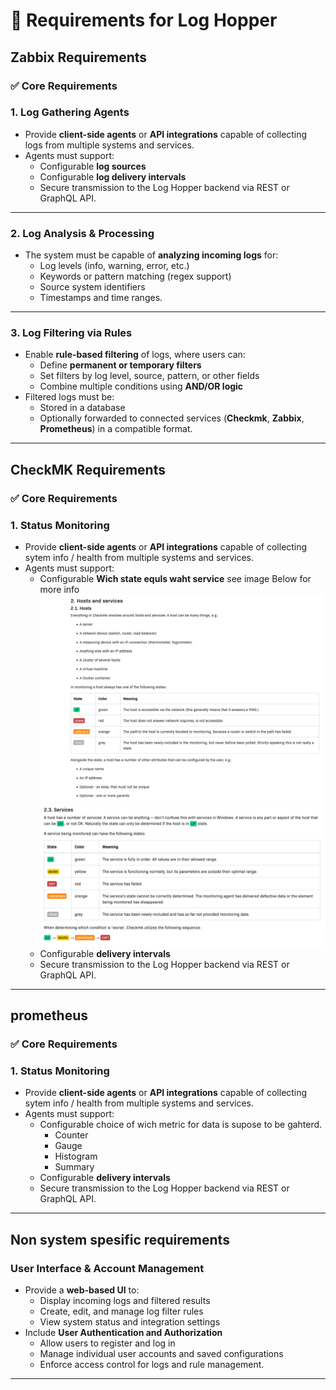 # 📑 Requirements for Log Hopper

## Zabbix Requirements

### ✅ Core Requirements

### 1. Log Gathering Agents
- Provide **client-side agents** or **API integrations** capable of collecting logs from multiple systems and services.
- Agents must support:
  - Configurable **log sources**
  - Configurable **log delivery intervals**
  - Secure transmission to the Log Hopper backend via REST or GraphQL API.

---

### 2. Log Analysis & Processing
- The system must be capable of **analyzing incoming logs** for:
  - Log levels (info, warning, error, etc.)
  - Keywords or pattern matching (regex support)
  - Source system identifiers
  - Timestamps and time ranges.

---

### 3. Log Filtering via Rules
- Enable **rule-based filtering** of logs, where users can:
  - Define **permanent or temporary filters**
  - Set filters by log level, source, pattern, or other fields
  - Combine multiple conditions using **AND/OR logic**
- Filtered logs must be:
  - Stored in a database
  - Optionally forwarded to connected services (**Checkmk**, **Zabbix**, **Prometheus**) in a compatible format.

---

## CheckMK Requirements
### ✅ Core Requirements

### 1. Status Monitoring 
- Provide **client-side agents** or **API integrations** capable of collecting sytem info / health from multiple systems and services.
- Agents must support:
  - Configurable **Wich state equls waht service**
  see image Below for more info
  ![state](./img/CheckMK_host_state.png)
  ![health](./img/CheckMK_health_level.png)
  - Configurable **delivery intervals**
  - Secure transmission to the Log Hopper backend via REST or GraphQL API.
---

## prometheus

### ✅ Core Requirements

### 1. Status Monitoring 
- Provide **client-side agents** or **API integrations** capable of collecting sytem info / health from multiple systems and services.
- Agents must support:
  - Configurable choice of wich metric for data is supose to be gahterd.
      - Counter
      - Gauge
      - Histogram
      - Summary
  - Configurable **delivery intervals**
  - Secure transmission to the Log Hopper backend via REST or GraphQL API.
---

## Non system spesific requirements
###  User Interface & Account Management
- Provide a **web-based UI** to:
  - Display incoming logs and filtered results
  - Create, edit, and manage log filter rules
  - View system status and integration settings
- Include **User Authentication and Authorization**
  - Allow users to register and log in
  - Manage individual user accounts and saved configurations
  - Enforce access control for logs and rule management.

---